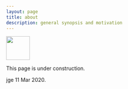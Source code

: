 ```yaml
---
layout: page
title: about
description: general synopsis and motivation
---
```


<a href="https://www.linkedin.com/in/justinelfritz/"><img src="https://mag06.github.io/linkedin_circ.svg" width="64" height="64"></a>

This page is under construction. 

jge 11 Mar 2020.